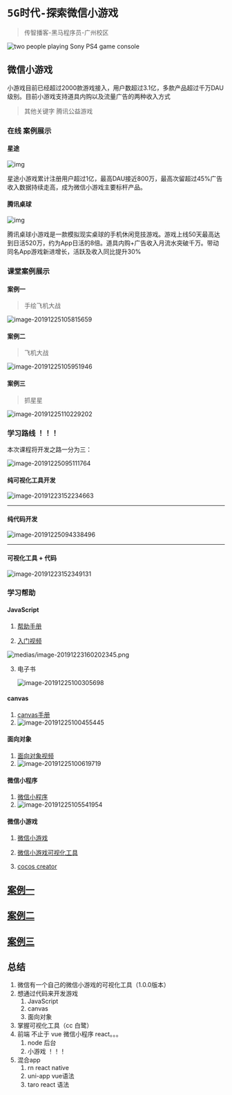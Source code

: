 #   `5G时代-探索微信小游戏`

> 传智播客-黑马程序员-广州校区

![two people playing Sony PS4 game console](./medias/photo-1493711662062-fa541adb3fc8-1577084051394.jpg)

##   微信小游戏

小游戏目前已经超过2000款游戏接入，用户数超过3.1亿，多款产品超过千万DAU级别。目前小游戏支持道具内购以及流量广告的两种收入方式

> 其他关键字 腾讯公益游戏

###   在线 案例展示

####   星途

![img](./medias/wegoing.a9efa294.jpg)

星途小游戏累计注册用户超过1亿，最高DAU接近800万，最高次留超过45%广告收入数据持续走高，成为微信小游戏主要标杆产品。

####   腾讯桌球

![img](./medias/zhuoqiu1.6c04bccc.jpg)

腾讯桌球小游戏是一款模拟现实桌球的手机休闲竞技游戏。游戏上线50天最高达到日活520万，约为App日活的8倍。道具内购+广告收入月流水突破千万。带动同名App游戏新进增长，活跃及收入同比提升30%



###   课堂案例展示

####   案例一

> 手绘飞机大战

![image-20191225105815659](./medias/image-20191225105815659.png)

####   案例二

> 飞机大战

![image-20191225105951946](./medias/image-20191225105951946.png)

####   案例三

> 抓星星

![image-20191225110229202](./medias/image-20191225110229202.png)



###   学习路线 ！！！

本次课程将开发之路一分为三：

![image-20191225095111764](./medias/image-20191225095111764.png)



####   纯可视化工具开发

![image-20191223152234663](./medias/image-20191223152234663.png)

---



####   纯代码开发

![image-20191225094338496](./medias/image-20191225094338496.png)

---



####   可视化工具 + 代码

![image-20191223152349131](./medias/image-20191223152349131.png)

###   学习帮助

####   JavaScript

1. [帮助手册](https://www.w3school.com.cn/js/index.asp)

2. [入门视频](http://yun.itheima.com/course/c135/p/1.html?jingjiahmpz-pz-pc-biaoti)

  ![medias/image-20191223160202345.png](./medias/image-20191223160202345.png)

3. 电子书

   ![image-20191225100305698](./medias/image-20191225100305698.png)

####   canvas

1. [canvas手册](https://www.w3school.com.cn/tags/tag_canvas.asp)
2. ![image-20191225100455445](./medias/image-20191225100455445.png)

####   面向对象

1. [面向对象视频](http://yun.itheima.com/course/561.html?jingjiahmpz-pz-pc-biaoti)
2. ![image-20191225100619719](./medias/image-20191225100619719.png)

####   微信小程序

1. [微信小程序](https://search.bilibili.com/all?keyword=微信小程序%20黑马程序员&from_source=nav_search&spm_id_from=333.851.b_696e7465726e6174696f6e616c486561646572.12)
2. ![image-20191225105541954](./medias/image-20191225105541954.png)

####   微信小游戏

1. [微信小游戏](https://developers.weixin.qq.com/minigame/dev/guide/)

2. [微信小游戏可视化工具](https://gamemaker.weixin.qq.com/#/)

3. [cocos creator](http://docs.cocos.com/creator/manual/zh/getting-started/)


##   [案例一](./mini-program-game01.md)

##   [案例二](./mini-program-game02.md)

##   [案例三](./mini-program-game03.md)

##  总结

1. 微信有一个自己的微信小游戏的可视化工具（1.0.0版本）
2. 想通过代码来开发游戏
   1. JavaScript
   2. canvas
   3. 面向对象
3. 掌握可视化工具（cc 白鹭）
4. 前端 不止于 vue 微信小程序 react。。。
   1. node 后台 
   2. 小游戏 ！！！
5. 混合app
   1. rn react native
   2. uni-app vue语法
   3. taro react 语法 